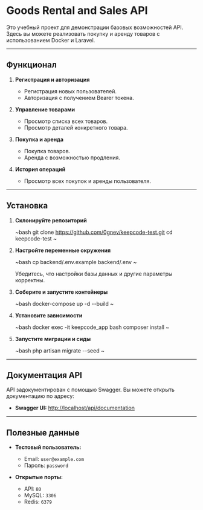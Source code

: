 
# Goods Rental and Sales API

Это учебный проект для демонстрации базовых возможностей API. Здесь вы можете реализовать покупку и аренду товаров с использованием Docker и Laravel.

---

## Функционал

1. **Регистрация и авторизация**
   - Регистрация новых пользователей.
   - Авторизация с получением Bearer токена.

2. **Управление товарами**
   - Просмотр списка всех товаров.
   - Просмотр деталей конкретного товара.

3. **Покупка и аренда**
   - Покупка товаров.
   - Аренда с возможностью продления.

4. **История операций**
   - Просмотр всех покупок и аренды пользователя.

---

## Установка

1. **Склонируйте репозиторий**

   ~bash
   git clone https://github.com/0gnev/keepcode-test.git
   cd keepcode-test
   ~

2. **Настройте переменные окружения**

   ~bash
   cp backend/.env.example backend/.env
   ~

   Убедитесь, что настройки базы данных и другие параметры корректны.

3. **Соберите и запустите контейнеры**

   ~bash
   docker-compose up -d --build
   ~

4. **Установите зависимости**

   ~bash
   docker exec -it keepcode_app bash
   composer install
   ~

5. **Запустите миграции и сиды**

   ~bash
   php artisan migrate --seed
   ~

---

## Документация API

API задокументирован с помощью Swagger. Вы можете открыть документацию по адресу:

- **Swagger UI:** [http://localhost/api/documentation](http://localhost/api/documentation)

---

## Полезные данные

- **Тестовый пользователь:**
  - Email: `user@example.com`
  - Пароль: `password`

- **Открытые порты:**
  - API: `80`
  - MySQL: `3306`
  - Redis: `6379`
